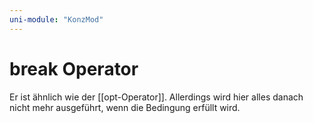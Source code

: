 ```yaml
---
uni-module: "KonzMod"
---
```


# break Operator

Er ist ähnlich wie der [[opt-Operator]]. Allerdings wird hier alles danach nicht mehr ausgeführt, wenn die Bedingung erfüllt wird.
